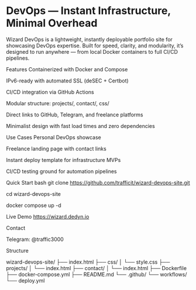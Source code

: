 # DevOps — Instant Infrastructure, Minimal Overhead
Wizard DevOps is a lightweight, instantly deployable portfolio site for showcasing DevOps expertise. Built for speed, clarity, and modularity, it’s designed to run anywhere — from local Docker containers to full CI/CD pipelines.

Features
Containerized with Docker and Compose

IPv6-ready with automated SSL (deSEC + Certbot)

CI/CD integration via GitHub Actions

Modular structure: projects/, contact/, css/

Direct links to GitHub, Telegram, and freelance platforms

Minimalist design with fast load times and zero dependencies

Use Cases
Personal DevOps showcase

Freelance landing page with contact links

Instant deploy template for infrastructure MVPs

CI/CD testing ground for automation pipelines

Quick Start
bash
git clone https://github.com/trafficit/wizard-devops-site.git

cd wizard-devops-site

docker compose up -d

Live Demo
https://wizard.dedyn.io

Contact

Telegram: @traffic3000

Structure 

wizard-devops-site/
├── index.html
├── css/
│   └── style.css
├── projects/
│   └── index.html
├── contact/
│   └── index.html
├── Dockerfile
├── docker-compose.yml
├── README.md
└── .github/
    └── workflows/
        └── deploy.yml


